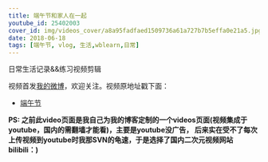 ```yaml
---
title: 端午节和家人在一起
youtube_id: 25402003
cover_id: img/videos_cover/a8a95fadfaed1509736a61a727b7b5effa0e21a5.jpg
date: 2018-06-18
tags: [端午节, vlog, 生活,wblearn,日常]
---
```

日常生活记录&&练习视频剪辑

视频首发[我的微博](http://weibo.com/wudalanggd)，欢迎关注。视频原地址戳下面：

* [ 端午节](https://www.bilibili.com/video/av25402003)

**PS:	之前此video页面是我自己为我的博客定制的一个videos页面(视频集成于youtube，国内的需翻墙才能看)，主要是youtube没广告，
后来实在受不了每次上传视频到youtube时我那SVN的龟速，于是选择了国内二次元视频网站bilibili：)**